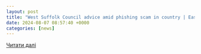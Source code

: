 ```yaml
---
layout: post
title: "West Suffolk Council advice amid phishing scam in country | East Anglian Daily Times"
date: 2024-08-07 08:57:40 +0000
categories: [news]
---
```


[Читати далі](https://www.eadt.co.uk/news/24497943.west-suffolk-council-advice-amid-phishing-scam-country/)
